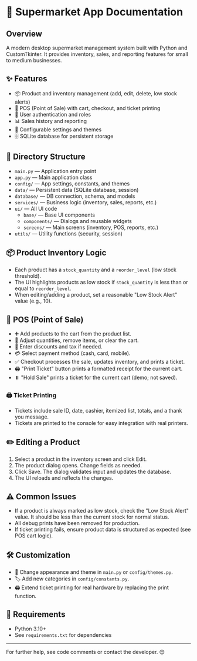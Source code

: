 # 🛒 Supermarket App Documentation

## Overview
A modern desktop supermarket management system built with Python and CustomTkinter. It provides inventory, sales, and reporting features for small to medium businesses.

## ✨ Features
- 📦 Product and inventory management (add, edit, delete, low stock alerts)
- 🧾 POS (Point of Sale) with cart, checkout, and ticket printing
- 👤 User authentication and roles
- 📊 Sales history and reporting
- 🎨 Configurable settings and themes
- 🗄️ SQLite database for persistent storage

## 📁 Directory Structure
- `main.py` — Application entry point
- `app.py` — Main application class
- `config/` — App settings, constants, and themes
- `data/` — Persistent data (SQLite database, session)
- `database/` — DB connection, schema, and models
- `services/` — Business logic (inventory, sales, reports, etc.)
- `ui/` — All UI code
  - `base/` — Base UI components
  - `components/` — Dialogs and reusable widgets
  - `screens/` — Main screens (inventory, POS, reports, etc.)
- `utils/` — Utility functions (security, session)

## 📦 Product Inventory Logic
- Each product has a `stock_quantity` and a `reorder_level` (low stock threshold).
- The UI highlights products as low stock if `stock_quantity` is less than or equal to `reorder_level`.
- When editing/adding a product, set a reasonable "Low Stock Alert" value (e.g., 10).

## 🧾 POS (Point of Sale)
- ➕ Add products to the cart from the product list.
- 🔄 Adjust quantities, remove items, or clear the cart.
- 💸 Enter discounts and tax if needed.
- 💳 Select payment method (cash, card, mobile).
- ✅ Checkout processes the sale, updates inventory, and prints a ticket.
- 🖨️ "Print Ticket" button prints a formatted receipt for the current cart.
- ⏸️ "Hold Sale" prints a ticket for the current cart (demo; not saved).

### 🖨️ Ticket Printing
- Tickets include sale ID, date, cashier, itemized list, totals, and a thank you message.
- Tickets are printed to the console for easy integration with real printers.

## ✏️ Editing a Product
1. Select a product in the inventory screen and click Edit.
2. The product dialog opens. Change fields as needed.
3. Click Save. The dialog validates input and updates the database.
4. The UI reloads and reflects the changes.

## ⚠️ Common Issues
- If a product is always marked as low stock, check the "Low Stock Alert" value. It should be less than the current stock for normal status.
- All debug prints have been removed for production.
- If ticket printing fails, ensure product data is structured as expected (see POS cart logic).

## 🛠️ Customization
- 🎨 Change appearance and theme in `main.py` or `config/themes.py`.
- 🏷️ Add new categories in `config/constants.py`.
- 🖨️ Extend ticket printing for real hardware by replacing the print function.

## 📝 Requirements
- Python 3.10+
- See `requirements.txt` for dependencies

---
For further help, see code comments or contact the developer. 😊
